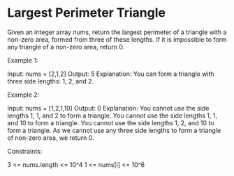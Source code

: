 # Largest Perimeter Triangle

Given an integer array nums, return the largest perimeter of a triangle with a non-zero area, formed from three of these lengths. If it is impossible to form any triangle of a non-zero area, return 0.

Example 1:

Input: nums = [2,1,2]
Output: 5
Explanation: You can form a triangle with three side lengths: 1, 2, and 2.

Example 2:

Input: nums = [1,2,1,10]
Output: 0
Explanation:
You cannot use the side lengths 1, 1, and 2 to form a triangle.
You cannot use the side lengths 1, 1, and 10 to form a triangle.
You cannot use the side lengths 1, 2, and 10 to form a triangle.
As we cannot use any three side lengths to form a triangle of non-zero area, we return 0.

Constraints:

3 <= nums.length <= 10^4
1 <= nums[i] <= 10^6
